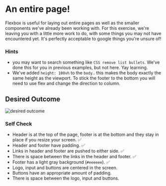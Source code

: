 # An entire page!

Flexbox is useful for laying out entire pages as well as the smaller components we've already been working with. For this exercise, we're leaving you with a little more work to do, with some things you may not have encountered yet. It's perfectly acceptable to google things you're unsure of!

### Hints
- you may want to search something like `CSS remove list bullets`.  We've done this for you in previous examples, but not here. Yay learning.
- We've added `height: 100vh` to the `body`.. this makes the body exactly the same height as the viewport. To stick the footer to the bottom you will need to use flex and change the direction to column.

## Desired Outcome
![desired outcome](./desired-outcome.png)

### Self Check

- Header is at the top of the page, footer is at the bottom and they stay in place if you resize your screen. ✅
- Header and footer have padding. ✅
- Links in header and footer are pushed to either side. ✅
- There is space between the links in the header and footer. ✅
- Footer has a light gray background (`#eeeeee`). ✅
- Logo, input and buttons are centered in the screen.
- Buttons have an appropriate amount of padding.
- There is space between the logo, input and buttons. 
